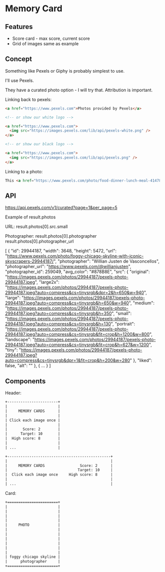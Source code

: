 # Memory Card

## Features

- Score card - max score, current score
- Grid of images same as example

## Concept

Something like Pexels or Giphy is probably simplest to use.

I'll use Pexels.

They have a curated photo option - I will try that. Attribution is important.

Linking back to pexels:

```html
<a href="https://www.pexels.com">Photos provided by Pexels</a>

<!-- or show our white logo -->

<a href="https://www.pexels.com">
  <img src="https://images.pexels.com/lib/api/pexels-white.png" />
</a>

<!-- or show our black logo -->

<a href="https://www.pexels.com">
  <img src="https://images.pexels.com/lib/api/pexels.png" />
</a>
```

Linking to a photo:

```html
This <a href="https://www.pexels.com/photo/food-dinner-lunch-meal-4147875">Photo</a> was taken by <a href="https://www.pexels.com/@daria">Daria</a> on Pexels.
```

## API

https://api.pexels.com/v1/curated?page=1&per_page=5

Example of result.photos

URL:
result.photos[0].src.small

Photographer:
result.photos[0].photographer
result.photos[0].photographer_url

[
    {
        "id": 29944187,
        "width": 3648,
        "height": 5472,
        "url": "https://www.pexels.com/photo/foggy-chicago-skyline-with-iconic-skyscrapers-29944187/",
        "photographer": "Willian Justen de Vasconcellos",
        "photographer_url": "https://www.pexels.com/@willianjusten",
        "photographer_id": 259049,
        "avg_color": "#878B8E",
        "src": {
            "original": "https://images.pexels.com/photos/29944187/pexels-photo-29944187.jpeg",
            "large2x": "https://images.pexels.com/photos/29944187/pexels-photo-29944187.jpeg?auto=compress&cs=tinysrgb&dpr=2&h=650&w=940",
            "large": "https://images.pexels.com/photos/29944187/pexels-photo-29944187.jpeg?auto=compress&cs=tinysrgb&h=650&w=940",
            "medium": "https://images.pexels.com/photos/29944187/pexels-photo-29944187.jpeg?auto=compress&cs=tinysrgb&h=350",
            "small": "https://images.pexels.com/photos/29944187/pexels-photo-29944187.jpeg?auto=compress&cs=tinysrgb&h=130",
            "portrait": "https://images.pexels.com/photos/29944187/pexels-photo-29944187.jpeg?auto=compress&cs=tinysrgb&fit=crop&h=1200&w=800",
            "landscape": "https://images.pexels.com/photos/29944187/pexels-photo-29944187.jpeg?auto=compress&cs=tinysrgb&fit=crop&h=627&w=1200",
            "tiny": "https://images.pexels.com/photos/29944187/pexels-photo-29944187.jpeg?auto=compress&cs=tinysrgb&dpr=1&fit=crop&h=200&w=280"
        },
        "liked": false,
        "alt": ""
    },
    {
    ...
    }
]

## Components

Header:

```txt
+-----------------------+
|                       |
|     MEMORY CARDS      |
|                       |
| Click each image once |
|                       |
|       Score: 2        |
|      Target: 10       |
|  High score: 8        |
|                       |
| ...                   |

+-----------------------------------------------+
|                                               |
|     MEMORY CARDS                Score: 2      |
|                                Target: 10     |
|  Click each image once     High score: 8      |
|                                               |
| ...                                           |

```

Card:

```txt
+=======================+
|                       |
|                       |
|                       |
|                       |
|     PHOTO             |
|                       |
|                       |
|                       |
|                       |
|                       |
|                       |
| foggy chicago skyline |
|      photographer     |
+=======================+

```